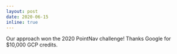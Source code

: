 ```yaml
---
layout: post
date: 2020-06-15
inline: true
---
```


Our approach won the 2020 PointNav challenge! Thanks Google for $10,000 GCP credits.
